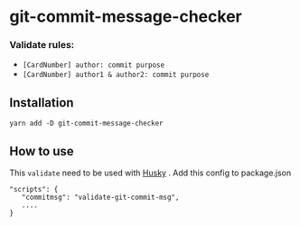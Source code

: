 # git-commit-message-checker


### Validate rules:
- `[CardNumber] author: commit purpose `
- `[CardNumber] author1 & author2: commit purpose`

## Installation

```shell
yarn add -D git-commit-message-checker
```

## How to use
  This `validate` need to be used with [Husky](https://github.com/typicode/husky) .
  Add this config to package.json
  ```
  "scripts": {
     "commitmsg": "validate-git-commit-msg",
     ....
  }
  ```
